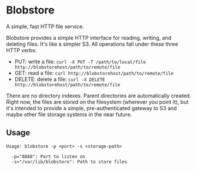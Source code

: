 # Blobstore

A simple, fast HTTP file service.

Blobstore provides a simple HTTP interface for reading, writing, and deleting files. It's like a simpler S3. All operations fall under these three HTTP verbs:

 * PUT: write a file: `curl -X PUT -T /path/to/local/file http://blobstorehost/path/to/remote/file`
 * GET: read a file: `curl http://blobstorehost/path/to/remote/file`
 * DELETE: delete a file: `curl -X DELETE http://blobstorehost/path/to/remote/file`

There are no directory indexes. Parent directories are automatically created. Right now, the files are stored on the filesystem (wherever you point it), but it's intended to provide a simple, pre-authenticated gateway to S3 and maybe other file storage systems in the near future.

## Usage

```
Usage: blobstore -p <port> -s <storage-path>

  -p="8888": Port to listen on
  -s="/var/lib/blobstore": Path to store files
```
